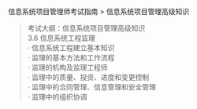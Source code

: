 信息系统项目管理师考试指南 > 信息系统项目管理高级知识

> 考试大纲：信息系统项目管理高级知识  
> 3.6 信息系统工程监理  
> · 信息系统工程建立基本知识   
> · 监理的基本方法和工作流程  
> · 监理的机构及监理工程师  
> · 监理中的质量、投资、进度和变更控制  
> · 监理中的合同管理、信息管理和安全管理  
> · 监理中的组织协调  